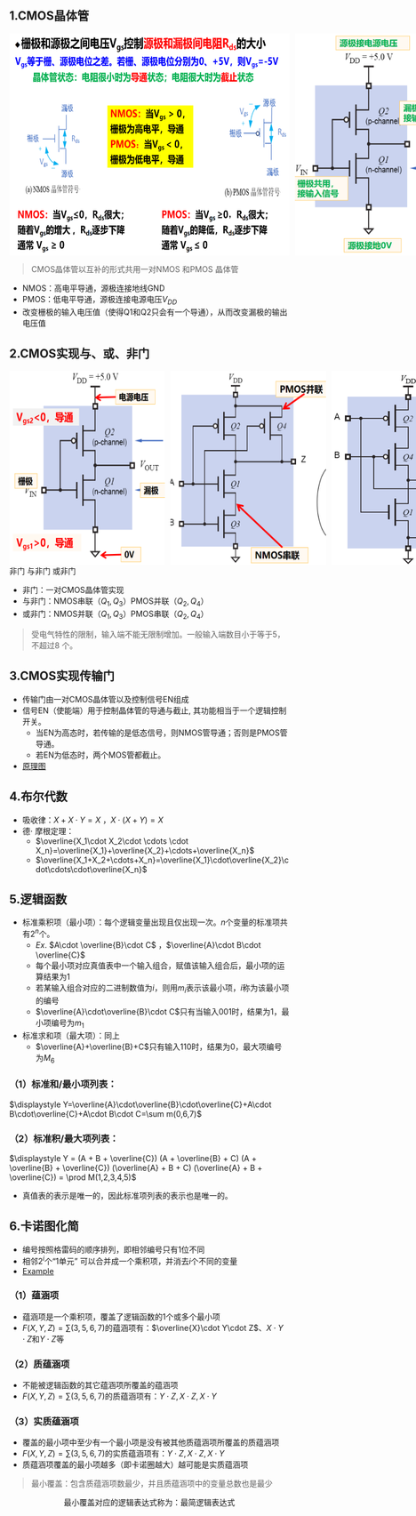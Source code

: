 ## 1.CMOS晶体管

<div style="display: flex; gap: 10px;">
  <img src="./shots/CMOS.png" width="600" height="400"/>
  <img src="./shots/CMOS结构图.png" width="280" height="400"/>
</div>

> CMOS晶体管以互补的形式共用一对NMOS 和PMOS 晶体管

- NMOS：高电平导通，源极连接地线GND
- PMOS：低电平导通，源极连接电源电压$V_{DD}$ 
- 改变栅极的输入电压值（使得Q1和Q2只会有一个导通），从而改变漏极的输出电压值

## 2.CMOS实现与、或、非门

<div style="display: flex; gap: 10px;">
  <img src="./shots/CMOS非门.png" width="280" height="350"/>
  <img src="./shots/CMOS与非门.png" width="280" height="350"/>
  <img src="./shots/CMOS或非门.png" width = "280"height="350"/>
</div>
           非门                                与非门                              或非门

- 非门：一对CMOS晶体管实现
- 与非门：NMOS串联（$Q_1,Q_3$）PMOS并联（$Q_2,Q_4$）
- 或非门：NMOS并联（$Q_1,Q_3$）PMOS串联（$Q_2,Q_4$）

> 受电气特性的限制，输入端不能无限制增加。一般输入端数目小于等于5，不超过8 个。

## 3.CMOS实现传输门

- 传输门由一对CMOS晶体管以及控制信号EN组成
- 信号EN（使能端）用于控制晶体管的导通与截止, 其功能相当于一个逻辑控制开关。
	- 当EN为高态时，若传输的是低态信号，则NMOS管导通；否则是PMOS管导通。
	- 若EN为低态时，两个MOS管都截止。
- [原理图](https://zh.wikipedia.org/zh-cn/%E4%BC%A0%E8%BE%93%E9%97%A8)

## 4.布尔代数

- 吸收律：$X+X\cdot Y=X$ ，$X\cdot(X+Y)=X$
- 德$\cdot$ 摩根定理：
	- $\overline{X_1\cdot X_2\cdot \cdots \cdot X_n}=\overline{X_1}+\overline{X_2}+\cdots+\overline{X_n}$
	- $\overline{X_1+X_2+\cdots+X_n}=\overline{X_1}\cdot\overline{X_2}\cdot\cdots\cdot\overline{X_n}$

## 5.逻辑函数

- 标准乘积项（最小项）：每个逻辑变量出现且仅出现一次。$n$个变量的标准项共有$2^n$个。
	- $Ex.$ $A\cdot \overline{B}\cdot C$ ，$\overline{A}\cdot B\cdot \overline{C}$
	- 每个最小项对应真值表中一个输入组合，赋值该输入组合后，最小项的运算结果为1
	- 若某输入组合对应的二进制数值为$i$，则用$m_i$表示该最小项，$i$称为该最小项的编号
	- $\overline{A}\cdot\overline{B}\cdot C$只有当输入001时，结果为1，最小项编号为$m_1$
- 标准求和项（最大项）：同上
	- $\overline{A}+\overline{B}+C$只有输入110时，结果为0，最大项编号为$M_6$
### （1）标准和/最小项列表：

$\displaystyle Y=\overline{A}\cdot\overline{B}\cdot\overline{C}+A\cdot B\cdot\overline{C}+A\cdot B\cdot C=\sum m(0,6,7)$
### （2）标准积/最大项列表：

$\displaystyle Y = (A + B + \overline{C}) (A + \overline{B} + C) (A + \overline{B} + \overline{C}) (\overline{A} + B + C) (\overline{A} + B + \overline{C}) = \prod M(1,2,3,4,5)$

- 真值表的表示是唯一的，因此标准项列表的表示也是唯一的。

## 6.卡诺图化简

- 编号按照格雷码的顺序排列，即相邻编号只有1位不同
- 相邻$2^i$个“1单元” 可以合并成一个乘积项，并消去$i$个不同的变量
- [Example](https://zh.wikipedia.org/wiki/%E5%8D%A1%E8%AF%BA%E5%9B%BE)
### （1）蕴涵项

- 蕴涵项是一个乘积项，覆盖了逻辑函数的1个或多个最小项
- $F(X,Y,Z)=\sum (3,5,6,7)$的蕴涵项有：$\overline{X}\cdot Y\cdot Z$、$X\cdot Y\cdot Z$和$Y\cdot Z$等
### （2）质蕴涵项

- 不能被逻辑函数的其它蕴涵项所覆盖的蕴涵项
- $F(X,Y,Z)=\sum (3,5,6,7)$的质蕴涵项有：$Y\cdot Z,X\cdot Z, X\cdot Y$
### （3）实质蕴涵项

- 覆盖的最小项中至少有一个最小项是没有被其他质蕴涵项所覆盖的质蕴涵项
- $F(X,Y,Z)=\sum (3,5,6,7)$的实质蕴涵项有：$Y\cdot Z,X\cdot Z, X\cdot Y$
- 质蕴涵项覆盖的最小项越多（即卡诺圈越大）越可能是实质蕴涵项

> 最小覆盖：包含质蕴涵项数最少，并且质蕴涵项中的变量总数也是最少

$$\text{最小覆盖对应的逻辑表达式称为：最简逻辑表达式
}$$

